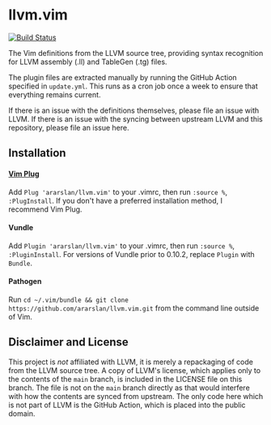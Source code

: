 # llvm.vim

[![Build Status](https://github.com/ararslan/llvm.vim/workflows/Update/badge.svg)](https://github.com/ararslan/llvm.vim/actions?query=workflow%3AUpdate+branch%3Async)

The Vim definitions from the LLVM source tree, providing syntax recognition for LLVM
assembly (.ll) and TableGen (.tg) files.

The plugin files are extracted manually by running the GitHub Action specified in
`update.yml`.
This runs as a cron job once a week to ensure that everything remains current.

If there is an issue with the definitions themselves, please file an issue with LLVM.
If there is an issue with the syncing between upstream LLVM and this repository, please
file an issue here.

## Installation

#### [Vim Plug](https://github.com/junegunn/vim-plug)

Add `Plug 'ararslan/llvm.vim'` to your .vimrc, then run `:source %`, `:PlugInstall`.
If you don't have a preferred installation method, I recommend Vim Plug.

#### Vundle

Add `Plugin 'ararslan/llvm.vim'` to your .vimrc, then run `:source %`, `:PluginInstall`.
For versions of Vundle prior to 0.10.2, replace `Plugin` with `Bundle`.

#### Pathogen

Run `cd ~/.vim/bundle && git clone https://github.com/ararslan/llvm.vim.git` from the
command line outside of Vim.

## Disclaimer and License

This project is _not_ affiliated with LLVM, it is merely a repackaging of code
from the LLVM source tree.
A copy of LLVM's license, which applies only to the contents of the `main` branch, is
included in the LICENSE file on this branch.
The file is not on the `main` branch directly as that would interfere with how the
contents are synced from upstream.
The only code here which is not part of LLVM is the GitHub Action, which is placed
into the public domain.

